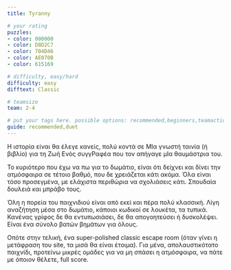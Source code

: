 ```yaml
---
title: Tyranny

# your rating
puzzles:
- color: 000000
- color: D8D2C7
- color: 704D46
- color: AE070B
- color: 615169

# difficulty, easy/hard
difficulty: easy
difftext: Classic

# teamsize
team: 2-4

# put your tags here. possible options: recommended,beginners,teamaction
guide: recommended,duet
---
```


Η ιστορία είναι θα έλεγε κανείς, πολύ κοντά σε ΜΙα γνωστή ταινία (ή βιβλίο) για τη Ζωή Ενός συγγΡαφέα που τον απήγαγε μΙα θαυμάστρια του.

Το κυριότερο που έχω να πω για το δωμάτιο, είναι ότι δείχνει και δίνει την ατμόσφαιρα σε τέτοιο βαθμό, που δε χρειάζεται κάτι ακόμα. Όλα είναι τόσο προσεγμένα, με ελάχιστα περιθώρια να σχολιάσεις κάτι.
 Σπουδαία δουλειά και μπράβο τους.

Όλη η πορεία του παιχνιδιού είναι από εκεί και πέρα πολύ κλασσική. Λίγη αναζήτηση μέσα στο δωμάτιο, κάποιοι κωδικοί σε λουκέτα, τα τυπικά. Κανένας γρίφος δε θα εντυπωσιάσει, δε θα απογοητεύσει ή δυσκολέψει.
Είναι ένα σύνολο βατών βημάτων για όλους.

Οπότε στην τελική, ένα super-polished classic escape room (όταν γίνει η μετάφραση του site, τα μισά θα είναι έτοιμα). Για μένα, απολαυστικότατο παιχνίδι, προτείνω μικρές ομάδες για να μη σπάσει η ατμόσφαιρα,
 να πάτε με όποιον θέλετε, full score.

